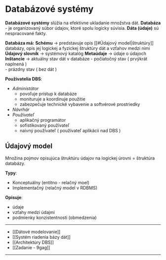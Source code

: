 # Databázové systémy

**Databázové systémy** slúžia na efektívne ukladanie množstva dát.
**Databáza** - je organizovaný súbor údajov, ktoré spolu logicky súvisia.
**Dáta (údaje)** sú nespracované fakty.

**Databáza má:**
**Schému** -> predstavuje opis [[#Údajový model|štruktúry]] databázy, opis jej logickej a fyzickej štruktúry dát a vzťahov medzi nimi
**Údajový slovník** -> systémový katalóg
**Metaúdaje** -> údaje o údajoch
**Inštancie** -> aktuálny stav dát v databáze
	- počiatočný stav ( prvýkrát naplnená )  
	- prázdny stav ( bez dát )

**Používatelia DBS**:
- *Administátor*
	- povoľuje prístup k databáze
	- monituruje a koordinuje použitie
	- zabezpečuje technické vybavenie a softvérové prostriedky
- *Návrhár*
- *Používateľ*
	- aplikačný programátor
	- sofistikovaný používateľ
	- naivný používateľ ( používateľ aplikácii nad DBS )

## Údajový model
Množina pojmov opisujúca štruktúru údajov na logickej úrovni = štruktúra databázy.

**Typy**:
- Konceptuálny (entitno - relačný moel)
- Implementačný (relačný model v RDBMS)

**Opisuje**:
- údaje
- vzťahy medzi údajmi
- podmienky konzistentnosti (obmedzenia)



---
- [[Dátové modelovanie]]
- [[Systém riadenia bázy dát]]
- [[Architektúry DBS]]
- [[Zadanie - 9gag]]
---